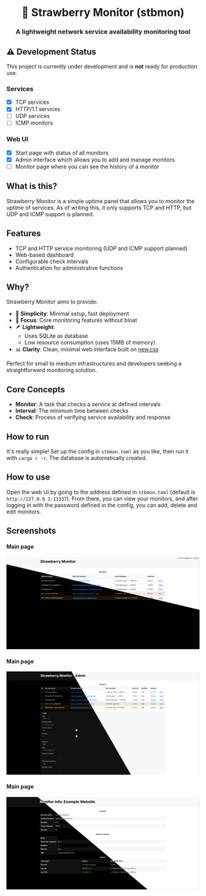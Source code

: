 <div align="center">
    <h1> 🍓 Strawberry Monitor (stbmon)</h1>
    <h3>A lightweight network service availability monitoring tool</h3>
</div>

## ⚠️ Development Status

This project is currently under development and is **not** ready for production use.

### Services
- [x] TCP services
- [x] HTTP/1.1 services
- [ ] UDP services
- [ ] ICMP monitors

### Web UI
- [x] Start page with status of all monitors
- [x] Admin interface which allows you to add and manage monitors
- [ ] Monitor page where you can see the history of a monitor

## What is this?

Strawberry Monitor is a simple uptime panel that allows you to monitor the uptime of services. As of writing this, it only supports TCP and HTTP, but UDP and ICMP support is planned.

## Features

- TCP and HTTP service monitoring (UDP and ICMP support planned)
- Web-based dashboard
- Configurable check intervals
- Authentication for administrative functions

## Why? 

Strawberry Monitor aims to provide:

- 🚀 **Simplicity**: Minimal setup, fast deployment
- 🎯 **Focus**: Core monitoring features without bloat
- 🪶 **Lightweight**:
   - Uses SQLite as database
   - Low resource consumption (uses 15MB of memory)
- 📊 **Clarity**: Clean, minimal web interface built on [new.css](https://newcss.net)

Perfect for small to medium infrastructures and developers seeking a straightforward monitoring solution.

## Core Concepts

- **Monitor**: A task that checks a service at defined intervals
- **Interval**: The minimum time between checks
- **Check**: Process of verifying service availability and response

## How to run

It's really simple! Set up the config in `stbmon.toml` as you like, then run it with `cargo r -r`. The database is automatically created.

## How to use

Open the web UI by going to the address defined in `stbmon.toml` (default is `http://127.0.0.1:13337`). From there, you can view your monitors, and after logging in with the password defined in the config, you can add, delete and edit monitors.

## Screenshots

#### Main page
![The stb-mon main page](https://raw.githubusercontent.com/Strawberry-Foundations/stb-mon/refs/heads/main/screenshots/main-page.png)

#### Main page
![The stb-mon admin page](https://raw.githubusercontent.com/Strawberry-Foundations/stb-mon/refs/heads/main/screenshots/admin.png)

#### Main page
![The stb-mon monitor info page](https://raw.githubusercontent.com/Strawberry-Foundations/stb-mon/refs/heads/main/screenshots/monitor-info.png)